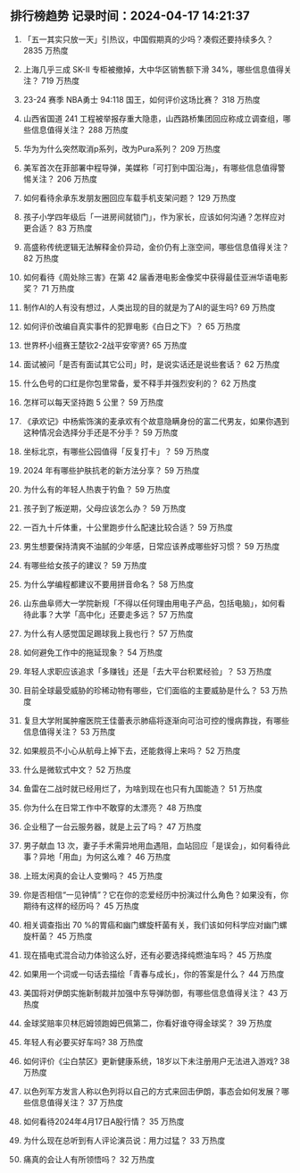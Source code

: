 
## 排行榜趋势 记录时间：2024-04-17 14:21:37
  
  1. 「五一其实只放一天」引热议，中国假期真的少吗？凑假还要持续多久？ 2835 万热度
    
  2. 上海几乎三成 SK-II 专柜被撤掉，大中华区销售额下滑 34%，哪些信息值得关注？ 719 万热度
    
  3. 23-24 赛季 NBA勇士 94:118 国王，如何评价这场比赛？ 318 万热度
    
  4. 山西省国道 241 工程被举报存重大隐患，山西路桥集团回应称成立调查组，哪些信息值得关注？ 288 万热度
    
  5. 华为为什么突然取消p系列，改为Pura系列？ 209 万热度
    
  6. 美军首次在菲部署中程导弹，美媒称「可打到中国沿海」，有哪些信息值得警惕关注？ 206 万热度
    
  7. 如何看待余承东发朋友圈回应车载手机支架问题？ 129 万热度
    
  8. 孩子小学四年级后「一进房间就锁门」，作为家长，应该如何沟通？怎样应对更合适？ 83 万热度
    
  9. 高盛称传统逻辑无法解释金价异动，金价仍有上涨空间，哪些信息值得关注？ 82 万热度
    
  10. 如何看待《周处除三害》在第 42 届香港电影金像奖中获得最佳亚洲华语电影奖？ 71 万热度
    
  11. 制作AI的人有没有想过，人类出现的目的就是为了AI的诞生吗? 69 万热度
    
  12. 如何评价改编自真实事件的犯罪电影《白日之下》？ 65 万热度
    
  13. 世界杯小组赛王楚钦2-2战平安宰贤? 65 万热度
    
  14. 面试被问「是否有面试其它公司」时，是说实话还是说些套话？ 62 万热度
    
  15. 什么色号的口红是你包里常备，爱不释手并强烈安利的？ 62 万热度
    
  16. 怎样可以每天坚持跑 5 公里？ 59 万热度
    
  17. 《承欢记》中杨紫饰演的麦承欢有个故意隐瞒身份的富二代男友，如果你遇到这种情况会选择分手还是不分手？ 59 万热度
    
  18. 坐标北京，有哪些公园值得「反复打卡」？ 59 万热度
    
  19. 2024 年有哪些护肤抗老的新方法分享？ 59 万热度
    
  20. 为什么有的年轻人热衷于钓鱼？ 59 万热度
    
  21. 孩子到了叛逆期，父母应该怎么办？ 59 万热度
    
  22. 一百九十斤体重，十公里跑步什么配速比较合适？ 59 万热度
    
  23. 男生想要保持清爽不油腻的少年感，日常应该养成哪些好习惯？ 59 万热度
    
  24. 有哪些给女孩子的建议？ 59 万热度
    
  25. 为什么学编程都建议不要用拼音命名？ 58 万热度
    
  26. 山东曲阜师大一学院新规「不得以任何理由用电子产品，包括电脑」，如何看待此事？大学「高中化」还要走多远？ 57 万热度
    
  27. 为什么有人感觉国足踢球我上我也行？ 57 万热度
    
  28. 如何避免工作中的拖延现象？ 54 万热度
    
  29. 年轻人求职应该追求「多赚钱」还是「去大平台积累经验」？ 53 万热度
    
  30. 目前全球最受威胁的珍稀动物有哪些，它们面临的主要威胁是什么？ 53 万热度
    
  31. 复旦大学附属肿瘤医院王佳蕾表示肺癌将逐渐向可治可控的慢病靠拢，有哪些信息值得关注？ 53 万热度
    
  32. 如果舰员不小心从航母上掉下去，还能救得上来吗？ 52 万热度
    
  33. 什么是微软式中文？ 52 万热度
    
  34. 鱼雷在二战时就已经用烂了，为啥到现在也只有九国能造？ 51 万热度
    
  35. 你为什么在日常工作中不敢穿的太漂亮？ 48 万热度
    
  36. 企业租了一台云服务器，就是上云了吗？ 47 万热度
    
  37. 男子献血 13 次，妻子手术需异地用血遇阻，血站回应「是误会」，如何看待此事？异地「用血」为何这么难？ 46 万热度
    
  38. 上班太闲真的会让人变懒吗？ 45 万热度
    
  39. 你是否相信“一见钟情”？它在你的恋爱经历中扮演过什么角色？如果没有，你期待有这样的经历吗？ 45 万热度
    
  40. 相关调查指出 70 %的胃癌和幽门螺旋杆菌有关，我们该如何科学应对幽门螺旋杆菌？ 45 万热度
    
  41. 现在插电式混合动力体验这么好，还有必要选择纯燃油车吗？ 45 万热度
    
  42. 如果用一个词或一句话去描绘「青春与成长」，你的答案是什么？ 44 万热度
    
  43. 美国将对伊朗实施新制裁并加强中东导弹防御，有哪些信息值得关注？ 43 万热度
    
  44. 金球奖赔率贝林厄姆领跑姆巴佩第二，你看好谁夺得金球奖？ 39 万热度
    
  45. 年轻人有必要买好车吗? 38 万热度
    
  46. 如何评价《尘白禁区》更新健康系统，18岁以下未注册用户无法进入游戏? 38 万热度
    
  47. 以色列军方发言人称以色列将以自己的方式来回击伊朗，事态会如何发展？哪些信息值得关注？ 37 万热度
    
  48. 如何看待2024年4月17日A股行情？ 35 万热度
    
  49. 为什么现在总听到有人评论演员说：用力过猛？ 33 万热度
    
  50. 痛真的会让人有所领悟吗？ 32 万热度
    